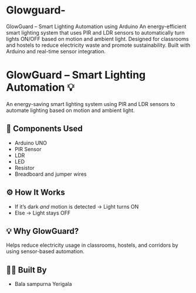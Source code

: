 # Glowguard-
GlowGuard – Smart Lighting Automation using Arduino  An energy-efficient smart lighting system that uses PIR and LDR sensors to automatically turn lights ON/OFF based on motion and ambient light. Designed for classrooms and hostels to reduce electricity waste and promote sustainability. Built with Arduino and real-time sensor integration.
# GlowGuard – Smart Lighting Automation 💡

An energy-saving smart lighting system using PIR and LDR sensors to automate lighting based on motion and ambient light.

## 🔧 Components Used
- Arduino UNO
- PIR Sensor
- LDR
- LED
- Resistor
- Breadboard and jumper wires

## ⚙️ How It Works
- If it’s dark *and* motion is detected → Light turns ON
- Else → Light stays OFF

## 💡 Why GlowGuard?
Helps reduce electricity usage in classrooms, hostels, and corridors by using sensor-based automation.

## 👩‍💻 Built By
- Bala sampurna Yerigala 

